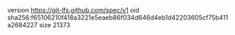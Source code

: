 version https://git-lfs.github.com/spec/v1
oid sha256:f65106210f418a3221e5eaeb86f034d646d4eb1d42203605cf75b411a2684227
size 21373
